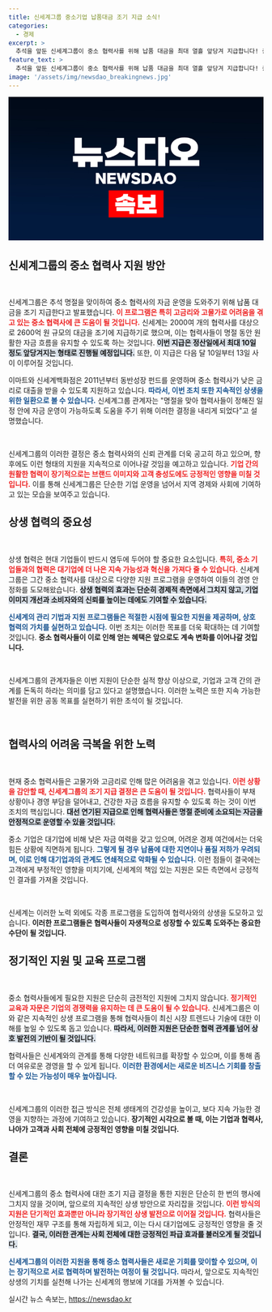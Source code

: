 ```yaml
---
title: 신세계그룹 중소기업 납품대금 조기 지급 소식!
categories:
  - 경제
excerpt: >
  추석을 앞둔 신세계그룹이 중소 협력사를 위해 납품 대금을 최대 열흘 앞당겨 지급합니다! 총 2600억여 원을 지원하며, 어려운 상황에서도 상생의 손길을 내밉니다.
feature_text: >
  추석을 앞둔 신세계그룹이 중소 협력사를 위해 납품 대금을 최대 열흘 앞당겨 지급합니다! 총 2600억여 원을 지원하며, 어려운 상황에서도 상생의 손길을 내밉니다.
image: '/assets/img/newsdao_breakingnews.jpg'
---
```


<p><img src="/assets/img/newsdao_breakingnews.jpg" alt="koreaapp 속보" /></p>

<h2 data-ke-size="size26">신세계그룹의 중소 협력사 지원 방안</h2>

<p data-ke-size="size16">&nbsp;</p>

<p>신세계그룹은 추석 명절을 맞이하여 중소 협력사의 자금 운영을 도와주기 위해 납품 대금을 조기 지급한다고 발표했습니다. <b><span style="color: #ee2323;">이 프로그램은 특히 고금리와 고물가로 어려움을 겪고 있는 중소 협력사에 큰 도움이 될 것입니다.</span></b> 신세계는 2000여 개의 협력사를 대상으로 2600억 원 규모의 대금을 조기에 지급하기로 했으며, 이는 협력사들이 명절 동안 원활한 자금 흐름을 유지할 수 있도록 하는 것입니다. <b><span style="background-color: #21538527;">이번 지급은 정산일에서 최대 10일 정도 앞당겨지는 형태로 진행될 예정입니다.</span></b> 또한, 이 지급은 다음 달 10일부터 13일 사이 이루어질 것입니다.</p>

<p>이마트와 신세계백화점은 2011년부터 동반성장 펀드를 운영하며 중소 협력사가 낮은 금리로 대출을 받을 수 있도록 지원하고 있습니다. <b><span style="color: #1a5490;">따라서, 이번 조치 또한 지속적인 상생을 위한 일환으로 볼 수 있습니다.</span></b> 신세계그룹 관계자는 "명절을 맞아 협력사들이 정해진 일정 안에 자금 운영이 가능하도록 도움을 주기 위해 이러한 결정을 내리게 되었다"고 설명했습니다.</p>

<p data-ke-size="size16">&nbsp;</p>

<p>신세계그룹의 이러한 결정은 중소 협력사와의 신뢰 관계를 더욱 공고히 하고 있으며, 향후에도 이런 형태의 지원을 지속적으로 이어나갈 것임을 예고하고 있습니다. <b><span style="color: #ee2323;">기업 간의 원활한 협력이 장기적으로는 브랜드 이미지와 고객 충성도에도 긍정적인 영향을 미칠 것입니다.</span></b> 이를 통해 신세계그룹은 단순한 기업 운영을 넘어서 지역 경제와 사회에 기여하고 있는 모습을 보여주고 있습니다.</p>

<h2 data-ke-size="size26">상생 협력의 중요성</h2>

<p data-ke-size="size16">&nbsp;</p>

<p>상생 협력은 현대 기업들이 반드시 염두에 두어야 할 중요한 요소입니다. <b><span style="color: #ee2323;">특히, 중소 기업들과의 협력은 대기업에 더 나은 지속 가능성과 혁신을 가져다 줄 수 있습니다.</span></b> 신세계그룹은 그간 중소 협력사를 대상으로 다양한 지원 프로그램을 운영하여 이들의 경영 안정화를 도모해왔습니다. <b><span style="background-color: #21538527;">상생 협력의 효과는 단순히 경제적 측면에서 그치지 않고, 기업 이미지 개선과 소비자와의 신뢰를 높이는 데에도 기여할 수 있습니다.</span></b> </p>

<p><b><span style="color: #1a5490;">신세계의 관리 기법과 지원 프로그램들은 적절한 시점에 필요한 지원을 제공하며, 상호 협력의 가치를 실현하고 있습니다.</span></b> 이번 조치는 이러한 목표를 더욱 확대하는 데 기여할 것입니다. <b>중소 협력사들이 이로 인해 얻는 혜택은 앞으로도 계속 변화를 이어나갈 것입니다.</b></p>

<p data-ke-size="size16">&nbsp;</p>

<p>신세계그룹의 관계자들은 이번 지원이 단순한 실적 향상 이상으로, 기업과 고객 간의 관계를 돈독히 하라는 의미를 담고 있다고 설명했습니다. 이러한 노력은 또한 지속 가능한 발전을 위한 공동 목표를 실현하기 위한 초석이 될 것입니다. </p>

<p data-ke-size="size16">&nbsp;</p>

<h2 data-ke-size="size26">협력사의 어려움 극복을 위한 노력</h2>

<p data-ke-size="size16">&nbsp;</p>

<p>현재 중소 협력사들은 고물가와 고금리로 인해 많은 어려움을 겪고 있습니다. <b><span style="color: #ee2323;">이런 상황을 감안할 때, 신세계그룹의 조기 지급 결정은 큰 도움이 될 것입니다.</span></b> 협력사들이 부채 상황이나 경영 부담을 덜어내고, 건강한 자금 흐름을 유지할 수 있도록 하는 것이 이번 조치의 핵심입니다. <b><span style="background-color: #21538527;">대선 연기된 지급으로 인해 협력사들은 명절 준비에 소요되는 자금을 안정적으로 운영할 수 있을 것입니다.</span></b> </p>

<p>중소 기업은 대기업에 비해 낮은 자금 여력을 갖고 있으며, 어려운 경제 여건에서는 더욱 힘든 상황에 직면하게 됩니다. <b><span style="color: #1a5490;">그렇게 될 경우 납품에 대한 지연이나 품질 저하가 우려되며, 이로 인해 대기업과의 관계도 연쇄적으로 악화될 수 있습니다.</span></b> 이런 점들이 결국에는 고객에게 부정적인 영향을 미치기에, 신세계의 책임 있는 지원은 모든 측면에서 긍정적인 결과를 가져올 것입니다. </p>

<p data-ke-size="size16">&nbsp;</p>

<p>신세계는 이러한 노력 외에도 각종 프로그램을 도입하여 협력사와의 상생을 도모하고 있습니다. <b>이러한 프로그램들은 협력사들이 자생적으로 성장할 수 있도록 도와주는 중요한 수단이 될 것입니다.</b> </p>

<h2 data-ke-size="size26">정기적인 지원 및 교육 프로그램</h2>

<p data-ke-size="size16">&nbsp;</p>

<p>중소 협력사들에게 필요한 지원은 단순히 금전적인 지원에 그치지 않습니다. <b><span style="color: #ee2323;">정기적인 교육과 자문은 기업의 경쟁력을 유지하는 데 큰 도움이 될 수 있습니다.</span></b> 신세계그룹은 이와 같은 지속적인 상생 프로그램을 통해 협력사들이 최신 시장 트렌드나 기술에 대한 이해를 높일 수 있도록 돕고 있습니다. <b><span style="background-color: #21538527;">따라서, 이러한 지원은 단순한 협력 관계를 넘어 상호 발전의 기반이 될 것입니다.</span></b></p>

<p>협력사들은 신세계와의 관계를 통해 다양한 네트워크를 확장할 수 있으며, 이를 통해 좀 더 여유로운 경영을 할 수 있게 됩니다. <b><span style="color: #1a5490;">이러한 환경에서는 새로운 비즈니스 기회를 창출할 수 있는 가능성이 매우 높아집니다.</span></b> </p>

<p data-ke-size="size16">&nbsp;</p>

<p>신세계그룹의 이러한 접근 방식은 전체 생태계의 건강성을 높이고, 보다 지속 가능한 경영을 지향하는 과정에 기여하고 있습니다. <b>장기적인 시각으로 볼 때, 이는 기업과 협력사, 나아가 고객과 사회 전체에 긍정적인 영향을 미칠 것입니다.</b></p>

<h2 data-ke-size="size26">결론</h2>

<p data-ke-size="size16">&nbsp;</p>

<p>신세계그룹의 중소 협력사에 대한 조기 지급 결정을 통한 지원은 단순히 한 번의 행사에 그치지 않을 것이며, 앞으로의 지속적인 상생 방안으로 자리잡을 것입니다. <b><span style="color: #ee2323;">이런 방식의 지원은 단기적인 효과뿐만 아니라 장기적인 상생 발전으로 이어질 것입니다.</span></b> 협력사들은 안정적인 재무 구조를 통해 자립하게 되고, 이는 다시 대기업에도 긍정적인 영향을 줄 것입니다. <b><span style="background-color: #21538527;">결국, 이러한 관계는 사회 전체에 대한 긍정적인 파급 효과를 불러오게 될 것입니다.</span></b></p>

<p><b><span style="color: #1a5490;">신세계그룹의 이러한 지원을 통해 중소 협력사들은 새로운 기회를 맞이할 수 있으며, 이는 장기적으로 서로 협력하며 발전하는 여정이 될 것입니다.</span></b> 따라서, 앞으로도 지속적인 상생의 기치를 실천해 나가는 신세계의 행보에 기대를 가져볼 수 있습니다.</p>
실시간 뉴스 속보는, <a href="https://newsdao.kr" rel="dofollow">https://newsdao.kr</a>


